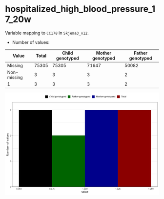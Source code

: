 # hospitalized_high_blood_pressure_17_20w
Variable mapping to `CC178` in `Skjema3_v12`.
- Number of values:

| Value | Total | Child genotyped | Mother genotyped | Father genotyped |
| ----- | ----- | --------------- | ---------------- | ---------------- |
| Missing | 75305 | 75305 | 71647 | 50082 |
| Non-missing | 3 | 3 | 3 | 2 |
| 1 | 3 | 3 | 3 | 2 |



![](hospitalized_high_blood_pressure_17_20w_n.png)



